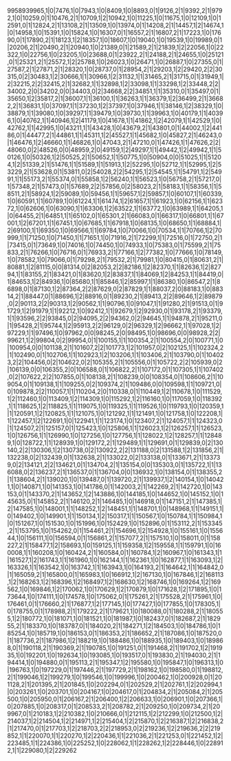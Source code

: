 9958939965,1|0|7476,1|0|7943,1|0|8409,1|0|8893,0|1|9126,2|1|9392,2|1|9792,1|0|10259,0|1|10476,2|1|10709,1|2|10942,1|0|11225,1|0|11675,1|0|12109,1|0|12591,0|1|12824,2|1|13108,2|1|13509,1|0|13974,0|1|14208,2|1|14457,1|2|14674,1|0|14958,1|0|15391,1|0|15824,1|0|16307,0|1|16557,2|1|16807,2|1|17223,1|0|17690,0|1|17890,2|1|18123,1|2|18357,1|0|18607,1|0|19040,1|0|19539,1|0|19989,0|1|20206,2|1|20490,2|1|20940,1|0|21389,0|1|21589,2|1|21839,1|2|22056,1|0|22322,1|0|22756,1|0|23205,1|0|23688,0|1|23922,2|1|24188,2|1|24655,1|0|25121,0|1|25321,2|1|25572,1|2|25788,1|0|26023,1|0|26471,1|0|26887,1|0|27355,0|1|27587,2|1|27871,2|1|28320,1|0|28737,0|1|28954,2|1|29203,1|2|29420,2|2|30315,0|2|30483,1|2|30666,1|1|30966,1|2|31132,1|1|31465,2|1|31715,0|1|31949,1|2|32215,2|2|32415,2|1|32682,1|1|32898,1|2|33098,1|1|33298,1|2|33448,2|2|34002,2|0|34202,0|0|34403,0|2|34668,2|2|34851,1|1|35310,0|1|35497,0|1|35650,1|2|35817,2|1|36007,1|1|36100,1|1|36263,1|1|36379,1|2|36499,2|1|36682,2|1|36831,1|0|37097,1|1|37230,1|2|37397,1|0|37946,1|1|38146,1|2|38329,1|0|38879,1|1|39080,1|0|39297,1|1|39479,1|0|39730,1|1|39963,1|0|40179,1|1|40396,1|0|40762,1|1|40946,1|2|41179,1|0|41678,1|1|41862,1|2|42079,1|1|42529,1|0|42762,1|1|42995,1|0|43211,1|1|43428,1|0|43679,2|1|43801,0|1|44002,1|2|44186,0|1|44477,2|1|44861,1|1|45311,1|2|45527,1|1|45682,1|0|45827,2|1|46243,0|1|46476,1|2|46660,1|1|46826,1|0|47043,2|1|47210,0|1|47426,1|1|47626,2|2|48060,0|2|48526,0|0|48959,2|0|49159,1|2|49297,1|1|49442,1|2|49942,1|1|50126,1|0|50326,1|2|50525,2|1|50652,1|1|50775,1|0|50904,0|0|51025,1|1|51204,1|2|51339,2|1|51476,1|1|51589,1|1|51913,1|2|52295,1|0|52712,1|1|52995,1|2|53229,2|1|53628,0|1|53811,0|2|54028,2|2|54295,1|2|54545,1|1|54791,1|2|54991,1|1|55173,2|1|55374,0|1|55858,1|2|56240,1|1|56523,1|0|56758,2|1|57217,0|1|57348,2|1|57473,0|1|57689,2|2|57856,0|2|58023,2|1|58183,1|1|58356,1|1|58511,2|1|58924,1|2|59089,1|0|59456,1|1|59657,1|2|59857,1|0|60107,1|1|60339,1|0|60591,1|1|60789,1|0|61224,1|1|61474,1|2|61657,1|1|61923,1|0|62156,1|1|62372,1|0|62606,1|0|63090,1|1|63306,1|2|63522,1|1|63772,1|0|63989,1|1|64205,1|0|64455,2|1|64851,1|1|65102,0|1|65301,2|1|66083,0|1|66317,1|0|66801,1|1|67001,1|2|67201,1|1|67451,1|0|67685,1|1|67918,1|0|68135,1|0|68650,1|1|68884,1|2|69100,1|1|69350,1|0|69566,1|1|69784,1|0|70066,1|0|70534,1|1|70766,1|2|70999,1|1|71250,1|0|71450,1|1|71651,1|0|71916,2|1|72299,1|1|72516,0|1|72750,2|1|73415,0|1|73649,1|0|74016,1|0|74450,1|0|74933,1|0|75383,0|1|75599,2|1|75833,2|1|76266,1|0|76716,0|1|76933,2|1|77166,1|2|77382,1|0|77666,1|0|78149,1|0|78582,1|0|79066,0|1|79298,2|1|79532,2|1|79981,1|0|80415,0|1|80631,2|1|80881,1|2|81115,0|0|81314,0|2|82053,2|2|82186,1|2|82370,1|1|82636,1|2|82794,1|1|83155,2|1|83421,0|1|83620,1|2|83837,1|1|84069,1|2|84253,1|1|84419,0|1|84653,1|2|84936,1|0|85680,1|1|85846,1|2|85997,1|1|86380,1|0|86547,2|1|86898,0|1|87130,1|2|87364,2|2|87629,0|2|87829,1|1|88037,2|0|88183,1|0|88314,2|1|88447,0|1|88696,1|2|88916,0|1|89230,2|1|89413,2|2|89646,1|2|89879,0|2|90113,2|2|90313,1|2|90562,1|1|90796,1|0|91047,1|1|91280,2|1|91513,0|1|91729,1|2|91979,1|1|92212,1|0|92412,1|1|92679,1|2|92930,0|1|93178,2|1|93379,1|1|93596,2|2|93845,0|2|94095,2|2|94362,0|2|94645,1|1|94878,2|1|95211,0|1|95428,2|1|95744,1|2|95913,2|2|96129,0|2|96329,1|2|96662,1|1|97028,1|2|97229,1|1|97496,1|0|97962,0|0|98245,2|0|98495,1|0|98696,0|0|98928,2|2|99621,1|2|99804,0|2|99954,0|1|100155,1|1|100354,2|1|100554,2|0|100771,1|0|100954,0|0|101138,2|1|101607,2|2|101773,1|2|101957,0|2|102125,1|1|102324,2|1|102490,0|1|102706,1|1|102923,1|2|103206,1|1|103406,2|1|103790,0|1|104023,2|2|104456,0|2|104622,0|2|105355,2|1|105556,0|1|105722,2|2|105939,0|2|106139,0|0|106355,2|0|106588,0|1|106822,2|1|107172,0|1|107305,1|1|107402,0|2|107622,2|2|107855,0|1|108138,2|1|108239,0|0|108354,0|1|108606,2|1|109054,0|1|109138,1|1|109255,0|2|109374,2|1|109486,0|0|109598,1|1|109721,0|0|109878,2|2|110057,1|1|110204,2|0|110338,0|1|110449,1|2|110678,1|0|111529,1|2|112460,1|0|113409,1|2|114309,1|0|115292,1|2|116160,1|0|117059,1|0|118392,1|1|118625,1|2|118825,1|1|119075,1|0|119325,1|1|119526,1|0|119793,1|0|120359,1|1|120591,1|2|120825,1|1|121075,1|0|121292,1|1|121491,1|0|121758,1|0|122208,1|1|122457,1|2|122691,1|0|122941,1|1|123174,1|0|123407,2|1|124057,1|1|124323,0|1|124507,2|1|125157,0|1|125423,1|0|125806,1|1|126023,1|2|126257,1|1|126523,1|0|126756,1|1|126990,1|0|127256,1|0|127756,1|1|128022,1|2|128257,1|1|128489,1|0|128722,1|1|128939,1|0|129172,2|1|129489,1|1|129691,0|1|129839,0|2|130140,2|2|130306,1|2|130738,0|2|130922,2|2|131188,0|2|131588,1|2|131856,2|1|132238,0|2|132439,0|1|132638,2|1|133022,0|2|133138,0|1|133671,2|1|133739,0|2|134121,2|2|134621,0|1|134704,2|1|135154,0|0|135303,0|1|135722,1|1|136088,0|2|136237,2|1|136537,0|1|136704,0|0|136932,1|0|138154,0|1|138355,2|1|138604,2|1|139020,1|0|139487,0|1|139720,2|1|139937,1|2|140154,1|0|140421,1|0|140871,1|0|141353,1|0|141786,0|1|142003,2|1|142269,2|1|142720,1|0|143153,0|1|143370,2|1|143652,1|2|143886,1|0|144185,1|0|144652,1|0|145152,1|0|145635,0|1|145852,2|1|146120,2|1|146485,1|0|146918,0|1|147151,2|1|147385,1|2|147585,1|0|148001,1|1|148252,1|2|148451,1|1|148701,1|0|148968,1|1|149151,1|0|149402,1|0|149901,1|1|150134,1|2|150317,1|1|150567,1|0|150784,1|1|150984,1|0|151267,1|0|151530,1|0|151996,1|0|152429,1|0|152896,0|1|153112,2|1|153345,2|1|153795,1|0|154262,0|1|154461,2|1|154696,1|2|154928,1|0|155161,1|0|155644,1|0|156111,1|0|156594,0|1|156861,2|1|157077,2|1|157510,1|0|158011,0|1|158227,2|1|158477,1|2|158693,1|0|159125,1|1|159358,1|2|159558,1|1|159791,1|0|160008,1|1|160208,1|0|160424,2|1|160584,0|1|160784,1|2|160967,1|0|161343,1|1|161527,1|2|161743,1|1|161960,1|0|162144,1|1|162361,1|0|162877,1|1|163093,1|2|163326,1|1|163542,1|0|163742,1|1|163943,1|0|164193,2|1|164642,1|1|164842,0|1|165059,2|1|165800,0|1|165983,1|0|166912,1|2|167130,1|0|167846,1|2|168113,1|2|168263,1|2|168396,1|2|168497,1|2|168630,1|2|168746,1|0|169264,1|2|169562,1|0|169846,1|2|170062,1|0|170629,1|2|170879,1|0|171628,1|2|171895,1|0|173644,1|0|174111,1|0|174578,1|0|175062,0|1|175261,2|1|175528,2|1|175961,1|0|176461,0|1|176660,2|1|176877,1|2|177145,1|0|177427,1|0|177855,1|0|178305,1|0|178755,0|1|178988,2|1|179222,2|1|179621,1|0|180088,0|1|180288,2|1|180555,1|2|180772,1|0|181071,1|0|181521,1|0|181987,1|0|182437,0|1|182687,2|1|182955,2|1|183370,1|0|183787,0|1|184020,2|1|184271,1|2|184503,1|0|184786,1|0|185254,1|0|185719,1|0|186153,0|1|186353,2|1|186652,2|1|187086,1|0|187520,0|1|187736,2|1|187986,1|2|188219,1|0|188486,1|0|188935,1|0|189403,1|0|189868,0|1|190118,2|1|190369,2|1|190785,1|0|191251,0|1|191468,2|1|191702,1|2|191935,1|0|192201,1|0|192634,1|0|193085,1|0|193517,0|1|193830,2|1|194030,2|1|194414,1|0|194880,0|1|195113,2|1|195347,1|2|195580,1|0|195847,1|0|196313,1|0|196763,1|0|197229,0|1|197446,2|1|197729,2|1|198162,1|0|198580,0|1|198812,2|1|199046,1|2|199279,1|0|199546,1|0|199996,1|0|200462,1|0|200928,0|1|201128,2|1|201395,2|1|201845,1|0|202294,0|1|202529,2|1|202761,1|2|202994,1|0|203261,1|0|203701,1|0|204167,1|0|204617,0|1|204834,2|1|205084,2|1|205500,1|0|205950,0|1|206167,2|1|206400,1|2|206633,1|0|206901,1|0|207366,1|0|207885,1|0|208317,0|1|208533,2|1|208782,2|1|209250,1|0|209734,2|1|209967,0|1|210183,1|2|210382,1|0|210666,0|1|212115,1|2|212299,1|0|212500,1|2|214037,1|2|214504,1|2|214971,1|2|215404,1|2|215870,1|2|216387,1|2|216838,2|1|217470,0|1|217703,1|2|218703,2|2|218953,0|2|219236,1|2|219636,2|2|219852,1|1|220070,1|1|220270,1|2|220436,1|1|221036,2|1|221253,0|1|221452,1|2|223485,1|1|224386,1|0|225252,1|0|228062,1|1|228262,1|2|228446,1|0|228912,1|1|229080,1|2|229262
